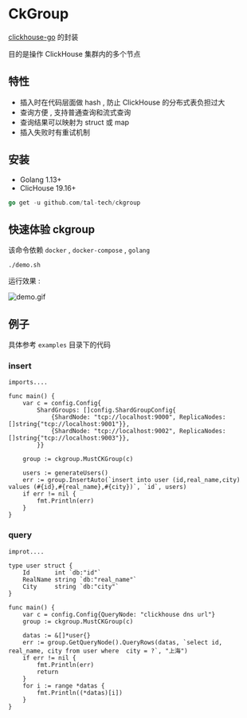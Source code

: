 # CkGroup
[clickhouse-go](github.com/ClickHouse/clickhouse-go) 的封装 

目的是操作 ClickHouse 集群内的多个节点



## 特性

* 插入时在代码层面做 hash , 防止 ClickHouse 的分布式表负担过大
* 查询方便 , 支持普通查询和流式查询 
* 查询结果可以映射为 struct 或 map
* 插入失败时有重试机制


## 安装

* Golang 1.13+
* ClicHouse 19.16+

```go
go get -u github.com/tal-tech/ckgroup
```


## 快速体验 ckgroup
该命令依赖 `docker` , `docker-compose` , `golang` 
```shell
./demo.sh
```

运行效果 : 

![demo.gif](demo.gif)

## 例子

具体参考 `examples` 目录下的代码

### insert

```golang
imports....

func main() {
	var c = config.Config{
		ShardGroups: []config.ShardGroupConfig{
			{ShardNode: "tcp://localhost:9000", ReplicaNodes: []string{"tcp://localhost:9001"}},
			{ShardNode: "tcp://localhost:9002", ReplicaNodes: []string{"tcp://localhost:9003"}},
		}}
	
	group := ckgroup.MustCKGroup(c)

    users := generateUsers()
    err := group.InsertAuto(`insert into user (id,real_name,city) values (#{id},#{real_name},#{city})`, `id`, users)
	if err != nil {
		fmt.Println(err)
	}
}

```



### query

```golang
improt....

type user struct {
	Id       int `db:"id"`
	RealName string `db:"real_name"`
	City     string `db:"city"`
}

func main() {
	var c = config.Config{QueryNode: "clickhouse dns url"}
	group := ckgroup.MustCKGroup(c)

	datas := &[]*user{}
	err := group.GetQueryNode().QueryRows(datas, `select id, real_name, city from user where  city = ?`, "上海")
	if err != nil {
		fmt.Println(err)
		return
	}
	for i := range *datas {
		fmt.Println((*datas)[i])
	}
}
```





